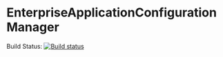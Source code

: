 # EnterpriseApplicationConfigurationManager

Build Status: [![Build status](https://ci.appveyor.com/api/projects/status/db93wcu20th7gh29/branch/master?svg=true)](https://ci.appveyor.com/project/lehmamic/enterpriseapplicationconfigurationmanager/branch/master)